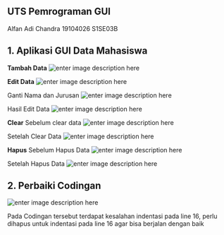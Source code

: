 ## UTS Pemrograman GUI
Alfan Adi Chandra
19104026
S1SE03B
## 1. Aplikasi GUI Data Mahasiswa
**Tambah Data**
![enter image description here](https://i.ibb.co/VMqZ6gH/image.png)

**Edit Data**
![enter image description here](https://i.ibb.co/QYbTWbr/image.png)

Ganti Nama dan Jurusan
![enter image description here](https://i.ibb.co/f1x3yQS/image.png)

Hasil Edit Data
![enter image description here](https://i.ibb.co/dgHd62j/image.png)

**Clear**
Sebelum clear data
![enter image description here](https://i.ibb.co/Dgk9fB5/image.png)

Setelah Clear Data
![enter image description here](https://i.ibb.co/8s6S38b/image.png)

**Hapus**
Sebelum Hapus Data
![enter image description here](https://i.ibb.co/Pw5NmPK/image.png)

Setelah Hapus Data
![enter image description here](https://i.ibb.co/5B74QXw/image.png)

## 2. Perbaiki Codingan
![enter image description here](https://i.ibb.co/23v2Pq3/image.png)

Pada Codingan tersebut terdapat kesalahan indentasi pada line 16, perlu dihapus untuk indentasi pada line 16 agar bisa berjalan dengan baik